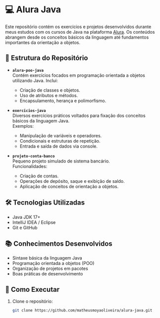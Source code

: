 # 💻 Alura Java

Este repositório contém os exercícios e projetos desenvolvidos durante meus estudos com os cursos de Java na plataforma [Alura](https://www.alura.com.br/). Os conteúdos abrangem desde os conceitos básicos da linguagem até fundamentos importantes da orientação a objetos.

## 📁 Estrutura do Repositório

- **`alura-poo-java`**  
  Contém exercícios focados em programação orientada a objetos utilizando Java. Inclui:
  - Criação de classes e objetos.
  - Uso de atributos e métodos.
  - Encapsulamento, herança e polimorfismo.

- **`exercicios-java`**  
  Diversos exercícios práticos voltados para fixação dos conceitos básicos da linguagem Java.  
  Exemplos:
  - Manipulação de variáveis e operadores.
  - Condicionais e estruturas de repetição.
  - Entrada e saída de dados via console.

- **`projeto-conta-banco`**  
  Pequeno projeto simulado de sistema bancário.  
  Funcionalidades:
  - Criação de contas.
  - Operações de depósito, saque e exibição de saldo.
  - Aplicação de conceitos de orientação a objetos.

## 🛠️ Tecnologias Utilizadas

- Java JDK 17+
- IntelliJ IDEA / Eclipse
- Git e GitHub

## 📚 Conhecimentos Desenvolvidos

- Sintaxe básica da linguagem Java
- Programação orientada a objetos (POO)
- Organização de projetos em pacotes
- Boas práticas de desenvolvimento

## 🚀 Como Executar

1. Clone o repositório:
   ```bash
   git clone https://github.com/matheusmoyaoliveira/alura-java.git
